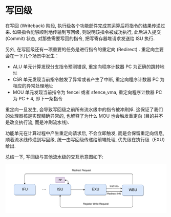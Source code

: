 # 写回级

在写回 (Writeback) 阶段, 执行级各个功能部件完成其运算后将指令的结果传递过来. 如果指令能够顺利地传输到写回级, 则说明该指令被成功执行, 此后进入提交 (Commit) 状态, 对那些需要写回的指令, 把写寄存器堆请求发送给 ISU 执行.

另外, 在写回级还有一项重要的任务是进行指令的重定向 (Redirect) . 重定向主要会在一下几个场景中发生：

*  ALU 单元计算发现分支指令预测错误, 重定向程序计数器 PC 为正确的跳转地址
*  CSR 单元发现当前指令触发了异常或者产生了中断, 重定向程序计数器 PC 为相应的异常处理地址
* MOU 单元发现当前指令为 fencei 或者 sfence_vma, 重定向程序计数器 PC 为 PC + 4, 即下一条指令

重定向一旦发生, 会导致写回级之前所有流水级中的指令被冲刷掉. 这保证了我们的处理器核是实现精确异常的, 也解释了为什么 MOU 也会触发重定向 (目的并不是改变执行流, 而是冲刷流水线). 

功能单元在计算过程中产生重定向请求后, 不会立即触发, 而是会保留重定向信息, 顺着流水线传递到写回级, 统一由写回级传递给前端处理, 优先级在执行级（EXU）给出.

总结一下, 写回级与其他流水级的交互示意图如下:

![](wbu.png)

